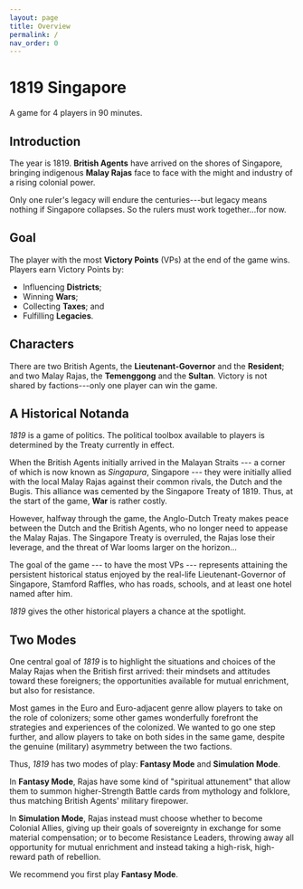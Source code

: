 ```yaml
---
layout: page
title: Overview
permalink: /
nav_order: 0
---
```


# 1819 Singapore

A game for 4 players in 90 minutes.

## Introduction
The year is 1819. **British Agents** have arrived on the shores of Singapore, bringing indigenous **Malay Rajas** face to face with the might and industry of a rising colonial power.

Only one ruler's legacy will endure the centuries---but legacy means nothing if Singapore collapses. So the rulers must work together...for now.

## Goal

The player with the most **Victory Points** (VPs) at the end of the game wins. Players earn Victory Points by:

- Influencing **Districts**;
- Winning **Wars**;
- Collecting **Taxes**; and
- Fulfilling **Legacies**.

## Characters
There are two British Agents, the **Lieutenant-Governor** and the **Resident**; and two Malay Rajas, the **Temenggong** and the **Sultan**. Victory is not shared by factions---only one player can win the game.

## A Historical Notanda
*1819* is a game of politics. The political toolbox available to players is determined by the Treaty currently in effect.

When the British Agents initially arrived in the Malayan Straits --- a corner of which is now known as *Singapura*, Singapore --- they were initially allied with the local Malay Rajas against their common rivals, the Dutch and the Bugis. This alliance was cemented by the Singapore Treaty of 1819. Thus, at the start of the game, **War** is rather costly.

However, halfway through the game, the Anglo-Dutch Treaty makes peace between the Dutch and the British Agents, who no longer need to appease the Malay Rajas. The Singapore Treaty is overruled, the Rajas lose their leverage, and the threat of War looms larger on the horizon...

The goal of the game --- to have the most VPs --- represents attaining the persistent historical status enjoyed by the real-life Lieutenant-Governor of Singapore, Stamford Raffles, who has roads, schools, and at least one hotel named after him.

*1819* gives the other historical players a chance at the spotlight.

## Two Modes
One central goal of *1819* is to highlight the situations and choices of the Malay Rajas when the British first arrived: their mindsets and attitudes toward these foreigners; the opportunities available for mutual enrichment, but also for resistance.

Most games in the Euro and Euro-adjacent genre allow players to take on the role of colonizers; some other games wonderfully forefront the strategies and experiences of the colonized. We wanted to go one step further, and allow players to take on both sides in the same game, despite the genuine (military) asymmetry between the two factions.

Thus, *1819* has two modes of play: **Fantasy Mode** and **Simulation Mode**.

In **Fantasy Mode**, Rajas have some kind of "spiritual attunement" that allow them to summon higher-Strength Battle cards from mythology and folklore, thus matching British Agents' military firepower.

In **Simulation Mode**, Rajas instead must choose whether to become Colonial Allies, giving up their goals of sovereignty in exchange for some material compensation; or to become Resistance Leaders, throwing away all opportunity for mutual enrichment and instead taking a high-risk, high-reward path of rebellion.

We recommend you first play **Fantasy Mode**.